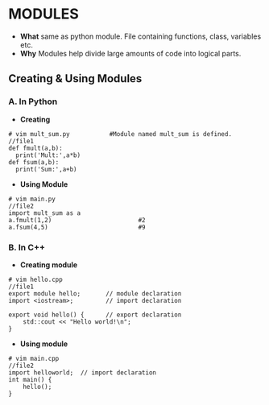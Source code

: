# MODULES
- **What** same as python module. File containing functions, class, variables etc.
- **Why** Modules help divide large amounts of code into logical parts.

## Creating & Using Modules
### A. In Python
- **Creating**
```
# vim mult_sum.py           #Module named mult_sum is defined.    //file1
def fmult(a,b):
  print('Mult:',a*b)
def fsum(a,b):
  print('Sum:',a+b)    
```
- **Using Module**
```
# vim main.py                                                    //file2
import mult_sum as a
a.fmult(1,2)                        #2
a.fsum(4,5)                         #9
```

### B. In C++
- **Creating module**
```
# vim hello.cpp                                                 //file1
export module hello;       // module declaration
import <iostream>;         // import declaration
 
export void hello() {      // export declaration
    std::cout << "Hello world!\n";
}
```
- **Using module**
```
# vim main.cpp                                                  //file2
import helloworld;  // import declaration
int main() {
    hello();
}
```
